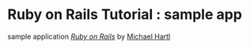 # Ruby on Rails Tutorial : sample app

sample application
[*Ruby on Rails*](http://railstutorial.jp/)
by [Michael Hartl](http://michaelhartl.com/)

